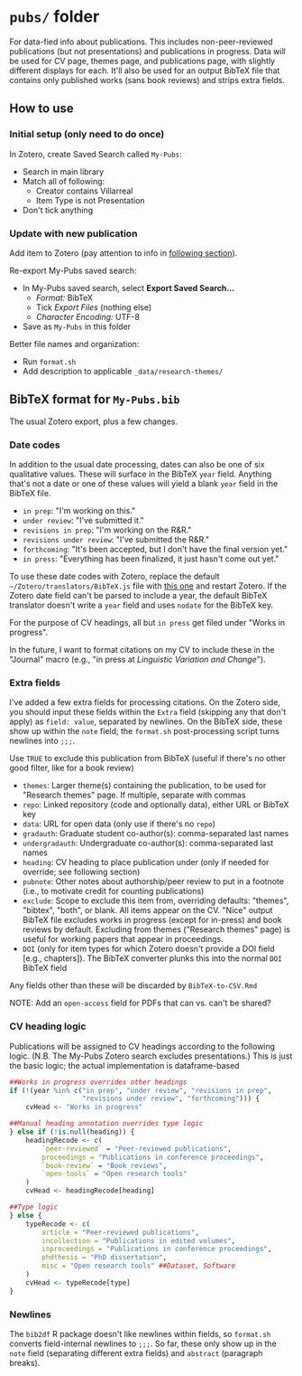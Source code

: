 # `pubs/` folder

For data-fied info about publications.
This includes non-peer-reviewed publications (but not presentations) and publications in progress.
Data will be used for CV page, themes page, and publications page, with slightly different displays for each.
It'll also be used for an output BibTeX file that contains only published works (sans book reviews) and strips extra fields.


## How to use

### Initial setup (only need to do once)

In Zotero, create Saved Search called `My-Pubs`:

- Search in main library
- Match all of following:
	- Creator contains Villarreal
	- Item Type is not Presentation
- Don't tick anything


### Update with new publication

Add item to Zotero (pay attention to info in [following section](#bibtex-format)).

Re-export My-Pubs saved search:

- In My-Pubs saved search, select **Export Saved Search...**
	- _Format:_ BibTeX
	- Tick _Export Files_ (nothing else)
	- _Character Encoding:_ UTF-8
- Save as `My-Pubs` in this folder


Better file names and organization:

- Run `format.sh`
- Add description to applicable `_data/research-themes/`


## BibTeX format for `My-Pubs.bib`

The usual Zotero export, plus a few changes.

### Date codes

In addition to the usual date processing, dates can also be one of six qualitative values.
These will surface in the BibTeX `year` field.
Anything that's not a date or one of these values will yield a blank `year` field in the BibTeX file.

- `in prep`: "I'm working on this."
- `under review`: "I've submitted it."
- `revisions in prep`: "I'm working on the R&R."
- `revisions under review`: "I've submitted the R&R."
- `forthcoming`: "It's been accepted, but I don't have the final version yet."
- `in press`: "Everything has been finalized, it just hasn't come out yet."

To use these date codes with Zotero, replace the default `~/Zotero/translators/BibTeX.js` file with [this one](https://github.com/djvill/zotero-translators/blob/master/BibTeX.js) and restart Zotero.
If the Zotero date field can't be parsed to include a year, the default BibTeX translator doesn't write a `year` field and uses `nodate` for the BibTeX key.

For the purpose of CV headings, all but `in press` get filed under "Works in progress".

In the future, I want to format citations on my CV to include these in the "Journal" macro (e.g., "in press at _Linguistic Variation and Change_").


### Extra fields

I've added a few extra fields for processing citations.
On the Zotero side, you should input these fields within the `Extra` field (skipping any that don't apply) as `field: value`, separated by newlines.
On the BibTeX side, these show up within the `note` field;
the `format.sh` post-processing script turns newlines into `;;;`.


Use `TRUE` to exclude this publication from BibTeX (useful if there's no other good filter, like for a book review)
- `themes`: Larger theme(s) containing the publication, to be used for "Research themes" page. If multiple, separate with commas
- `repo`: Linked repository (code and optionally data), either URL or BibTeX key
- `data`: URL for open data (only use if there's no `repo`)
- `gradauth`: Graduate student co-author(s): comma-separated last names
- `undergradauth`: Undergraduate co-author(s): comma-separated last names
- `heading`: CV heading to place publication under (only if needed for override; see following section)
- `pubnote`: Other notes about authorship/peer review to put in a footnote (i.e., to motivate credit for counting publications)
- `exclude`: Scope to exclude this item from, overriding defaults: "themes", "bibtex", "both", or blank. All items appear on the CV. "Nice" output BibTeX file excludes works in progress (except for in-press) and book reviews by default. Excluding from themes ("Research themes" page) is useful for working papers that appear in proceedings.
- `DOI` (only for item types for which Zotero doesn't provide a DOI field [e.g., chapters]). The BibTeX converter plunks this into the normal `DOI` BibTeX field

Any fields other than these will be discarded by `BibTeX-to-CSV.Rmd`


NOTE: Add an `open-access` field for PDFs that can vs. can't be shared?

### CV heading logic

Publications will be assigned to CV headings according to the following logic.
(N.B. The My-Pubs Zotero search excludes presentations.)
This is just the basic logic; the actual implementation is dataframe-based

```r
##Works in progress overrides other headings
if (!(year %in% c("in prep", "under review", "revisions in prep", 
                  "revisions under review", "forthcoming"))) {
	cvHead <- "Works in progress"

##Manual heading annotation overrides type logic
} else if (!is.null(heading)) {
	headingRecode <- c(
		`peer-reviewed` = "Peer-reviewed publications",
		proceedings = "Publications in conference proceedings",
		`book-review` = "Book reviews",
		`open-tools` = "Open research tools"
	)
	cvHead <- headingRecode[heading]

##Type logic
} else {
	typeRecode <- c(
		article = "Peer-reviewed publications",
		incollection = "Publications in edited volumes",
		inproceedings = "Publications in conference proceedings",
		phdthesis = "PhD dissertation",
		misc = "Open research tools" ##Dataset, Software
	)
	cvHead <- typeRecode[type]
}
```

### Newlines

The `bib2df` R package doesn't like newlines within fields, so `format.sh` converts field-internal newlines to `;;;`.
So far, these only show up in the `note` field (separating different extra fields) and `abstract` (paragraph breaks).

